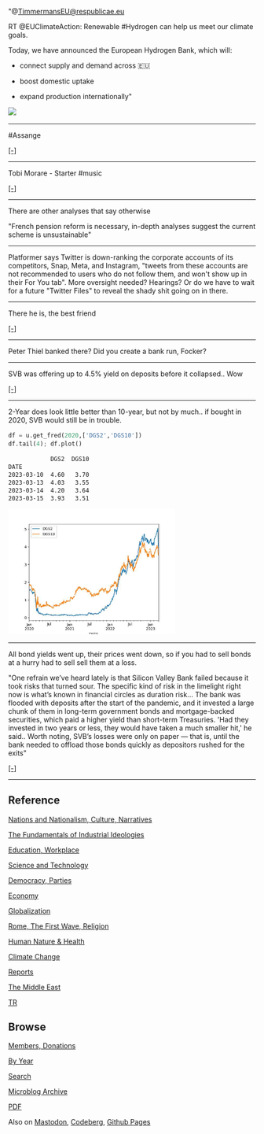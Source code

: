 
"@TimmermansEU@respublicae.eu

RT @EUClimateAction: Renewable #Hydrogen can help us meet our climate goals.  
 
Today, we have announced the European Hydrogen Bank, which will: 
 
- connect supply and demand across 🇪🇺 

- boost domestic uptake  

- expand production internationally"

<img width='340' src='https://files.respublicae.eu/media_attachments/files/110/033/531/357/536/970/original/69a47e3938517536.jpg'/>

---

\#Assange

[[-]](https://youtu.be/WJbotUgx6D8?t=131)

---

Tobi Morare - Starter \#music

[[-]](https://youtu.be/8M3iRaFv7TE)

---

There are other analyses that say otherwise

"French pension reform is necessary, in-depth analyses suggest the
current scheme is unsustainable"

---

Platformer says Twitter is down-ranking the corporate accounts of its
competitors, Snap, Meta, and Instagram, "tweets from these accounts
are not recommended to users who do not follow them, and won't show up
in their For You tab". More oversight needed? Hearings?  Or do we have
to wait for a future "Twitter Files" to reveal the shady shit going on
in there.

---

There he is, the best friend

[[-]](mbl/2022/ejagoffcyber.jpg)

---

Peter Thiel banked there? Did you create a bank run, Focker?

---

SVB was offering up to 4.5% yield on deposits before it collapsed.. Wow

[[-]](https://youtu.be/uvm9qrXhqf8?t=1381)

---

2-Year does look little better than 10-year, but not by much.. if
bought in 2020, SVB would still be in trouble.


```python
df = u.get_fred(2020,['DGS2','DGS10'])
df.tail(4); df.plot()
```

```text
            DGS2  DGS10
DATE                   
2023-03-10  4.60   3.70
2023-03-13  4.03   3.55
2023-03-14  4.20   3.64
2023-03-15  3.93   3.51
```

<img width='340' src='mbl/2023/treas1.jpg'/> 

---

All bond yields went up, their prices went down, so if you had to
sell bonds at a hurry had to sell sell them at a loss.

"One refrain we’ve heard lately is that Silicon Valley Bank failed
because it took risks that turned sour. The specific kind of risk in
the limelight right now is what’s known in financial circles as
duration risk... The bank was flooded with deposits after the start of
the pandemic, and it invested a large chunk of them in long-term
government bonds and mortgage-backed securities, which paid a higher
yield than short-term Treasuries. 'Had they invested in two years or
less, they would have taken a much smaller hit,' he said.. Worth
noting, SVB’s losses were only on paper — that is, until the bank
needed to offload those bonds quickly as depositors rushed for the
exits"

[[-]](https://www.marketplace.org/2023/03/16/duration-risk-got-silicon-valley-bank-into-trouble/)

---

## Reference

[Nations and Nationalism, Culture, Narratives](0119/2013/02/nations-and-nationalism.html)

[The Fundamentals of Industrial Ideologies](0119/2011/04/fundamentals-of-industrial-ideologies.html)

[Education, Workplace](0119/2017/09/education-workplace.html)

[Science and Technology](0119/2018/09/science-technology.html)

[Democracy, Parties](0119/2016/11/democracy.html)

[Economy](2021/01/economy.html)

[Globalization](0119/2018/09/globalization.html)

[Rome, The First Wave, Religion](0119/2017/12/rome.html)

[Human Nature & Health](2020/07/human-nature.html)

[Climate Change](2022/01/climate.html)

[Reports](2021/01/reports.html)

[The Middle East](0119/2019/07/middleeast.html)

[TR](../tr/index.html)

## Browse

[Members, Donations](2022/08/members.html)

[By Year](years.html)

[Search](search.html)

[Microblog Archive](mbl/index.html)

[PDF](https://drive.google.com/uc?export=view&id=1FSi-1MnqXVq_PVTEXzzflwN8-7h92N_R)

Also on 
[Mastodon](https://masto.ai/@muratk3n),
[Codeberg](https://muratk5n.codeberg.page/en/),
[Github Pages](https://muratk5n.github.io/thirdwave/en/)

